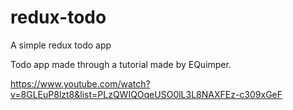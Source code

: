 # redux-todo
A simple redux todo app

Todo app made through a tutorial made by EQuimper.

https://www.youtube.com/watch?v=8GLEuP8lzt8&list=PLzQWIQOqeUSO0lL3L8NAXFEz-c309xGeF
